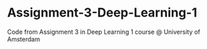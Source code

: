 # Assignment-3-Deep-Learning-1

Code from Assignment 3 in Deep Learning 1 course @ University of Amsterdam
